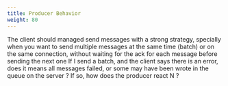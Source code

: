 ```yaml
---
title: Producer Behavior
weight: 80
---
```


The client should managed send messages with a strong strategy, specially when you  want to send multiple messages at the same time (batch) or on the same connection, without waiting for the ack for each message before sending the next one
If I send a batch, and the client says there is an error, does it means all messages failed, or some may have been wrote in the queue on the server ? If so, how does the producer react N
?
